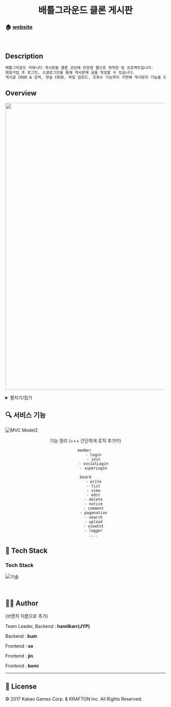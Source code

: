 <h1 align="center"> 배틀그라운드 클론 게시판</h1>

### 🏠  [website](http://hamilkarr2.cafe24.com/)

<br>

## Description

```sh
배틀그라운드 커뮤니티 게시판을 클론 코딩해 반응형 웹으로 제작한 팀 프로젝트입니다.
회원가입 후 로그인, 소셜로그인을 통해 게시판에 글을 작성할 수 있습니다.
게시글 CRUD & 검색, 댓글 CRUD, 파일 업로드, 조회수 기능까지 구현해 게시판의 기능을 모두 경험해 볼 수 있습니다.
```


## Overview

<p align="center">
<img src="https://user-images.githubusercontent.com/86813319/145541041-18c5f234-093b-46ed-9b9b-417c4606569e.png" height="900">
</p>
    
<details>
    <summary>펼치기/접기</summary>
    
___
|로그인(소셜 로그인)|회원가입|
|:-:|:-:|
|<img src="https://user-images.githubusercontent.com/84768566/144599003-9171038b-eb23-4ee7-bfc4-7b164fd9912d.png">|<img src="https://user-images.githubusercontent.com/84768566/144599132-865bda6f-ca4a-4724-b3b0-251ead609bcb.png">|
    
|회원정보 수정|게시글 쓰기|
|:-:|:-:|
|<img src="https://user-images.githubusercontent.com/84768566/144598803-d0151d64-f8f1-49a5-8d0e-42763d6dce48.png">|<img src="https://user-images.githubusercontent.com/84768566/144600371-18bc2f3b-321e-4c69-97bf-651a7560079e.png">|
    
|댓글 수정|게시글 검색 결과|
|:-:|:-:|
|<img src="https://user-images.githubusercontent.com/86813319/145556382-86c52624-1436-438a-a89e-d46c8c979b3f.png">|<img src="https://user-images.githubusercontent.com/86813319/145556386-5217f112-e52d-40cb-a8ba-199ac4bcd65d.png">|
___    

</details>


## :mag: 서비스 기능
![MVC Model2](https://user-images.githubusercontent.com/86813319/145570780-012231f0-61a4-424a-a0ea-679802eaa295.png)

<center>
    기능 정리 (+++ 간단하게 로직 추가!!!)
    
    member 
           - login
           - join
           - socialLogin
           - superLogin
           
    board
           - write
           - list
           - view
           - edit
           - delete
           - notice
           - comment
           - pagenation
           - search
           - upload
           - viewCnt
           - logger
           ....
           
      
</center>

## :wrench: Tech Stack

### Tech Stack

![기술](https://user-images.githubusercontent.com/84768566/144577425-3368fe1b-0701-4a6e-b083-d3ef793e2610.jpeg)

<br>

## 🤼‍♂️ Author

(브랜치 이름으로 추가)

Team Leader, Backend : **hamilkarr(JYP)**

Backend : **bum**

Frontend : **so**

Frontend : **jin**

Frontend : **bomi**

<hr>


## 📝 License

© 2017 Kakao Games Corp. & KRAFTON Inc. All Rights Reserved.  <br>




